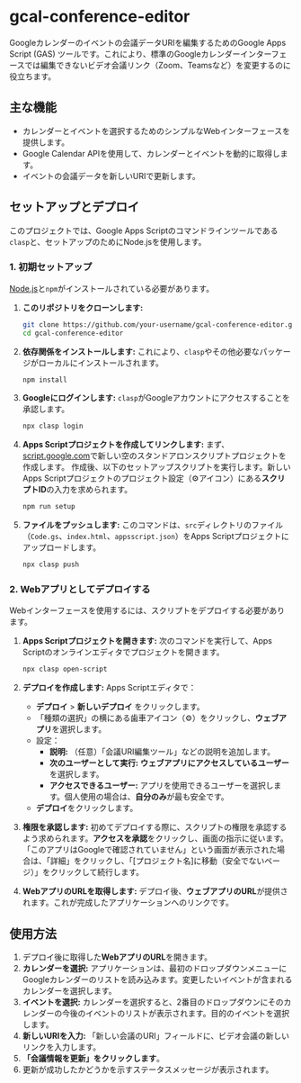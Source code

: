 # gcal-conference-editor

Googleカレンダーのイベントの会議データURIを編集するためのGoogle Apps Script (GAS) ツールです。これにより、標準のGoogleカレンダーインターフェースでは編集できないビデオ会議リンク（Zoom、Teamsなど）を変更するのに役立ちます。

## 主な機能

- カレンダーとイベントを選択するためのシンプルなWebインターフェースを提供します。
- Google Calendar APIを使用して、カレンダーとイベントを動的に取得します。
- イベントの会議データを新しいURIで更新します。

## セットアップとデプロイ

このプロジェクトでは、Google Apps Scriptのコマンドラインツールである`clasp`と、セットアップのためにNode.jsを使用します。

### 1. 初期セットアップ

[Node.js](https://nodejs.org/)と`npm`がインストールされている必要があります。

1.  **このリポジトリをクローンします:**
    ```bash
    git clone https://github.com/your-username/gcal-conference-editor.git
    cd gcal-conference-editor
    ```

2.  **依存関係をインストールします:**
    これにより、`clasp`やその他必要なパッケージがローカルにインストールされます。
    ```bash
    npm install
    ```

3.  **Googleにログインします:**
    `clasp`がGoogleアカウントにアクセスすることを承認します。
    ```bash
    npx clasp login
    ```

4.  **Apps Scriptプロジェクトを作成してリンクします:**
    まず、[script.google.com](https://script.google.com/home/projects/create)で新しい空のスタンドアロンスクリプトプロジェクトを作成します。
    作成後、以下のセットアップスクリプトを実行します。新しいApps Scriptプロジェクトのプロジェクト設定（⚙️アイコン）にある**スクリプトID**の入力を求められます。
    ```bash
    npm run setup
    ```

5.  **ファイルをプッシュします:**
    このコマンドは、`src`ディレクトリのファイル（`Code.gs`、`index.html`、`appsscript.json`）をApps Scriptプロジェクトにアップロードします。
    ```bash
    npx clasp push
    ```

### 2. Webアプリとしてデプロイする

Webインターフェースを使用するには、スクリプトをデプロイする必要があります。

1.  **Apps Scriptプロジェクトを開きます:**
    次のコマンドを実行して、Apps Scriptのオンラインエディタでプロジェクトを開きます。
    ```bash
    npx clasp open-script
    ```

2.  **デプロイを作成します:**
    Apps Scriptエディタで：
    - **デプロイ** > **新しいデプロイ** をクリックします。
    - 「種類の選択」の横にある歯車アイコン（⚙️）をクリックし、**ウェブアプリ**を選択します。
    - 設定：
        - **説明:** （任意）「会議URI編集ツール」などの説明を追加します。
        - **次のユーザーとして実行:** **ウェブアプリにアクセスしているユーザー** を選択します。
        - **アクセスできるユーザー:** アプリを使用できるユーザーを選択します。個人使用の場合は、**自分のみ**が最も安全です。
    - **デプロイ**をクリックします。

3.  **権限を承認します:**
    初めてデプロイする際に、スクリプトの権限を承認するよう求められます。**アクセスを承認**をクリックし、画面の指示に従います。「このアプリはGoogleで確認されていません」という画面が表示された場合は、「詳細」をクリックし、「[プロジェクト名]に移動（安全でないページ）」をクリックして続行します。

4.  **WebアプリのURLを取得します:**
    デプロイ後、**ウェブアプリのURL**が提供されます。これが完成したアプリケーションへのリンクです。

## 使用方法

1.  デプロイ後に取得した**WebアプリのURL**を開きます。
2.  **カレンダーを選択:** アプリケーションは、最初のドロップダウンメニューにGoogleカレンダーのリストを読み込みます。変更したいイベントが含まれるカレンダーを選択します。
3.  **イベントを選択:** カレンダーを選択すると、2番目のドロップダウンにそのカレンダーの今後のイベントのリストが表示されます。目的のイベントを選択します。
4.  **新しいURIを入力:** 「新しい会議のURI」フィールドに、ビデオ会議の新しいリンクを入力します。
5.  **「会議情報を更新」をクリックします**。
6.  更新が成功したかどうかを示すステータスメッセージが表示されます。